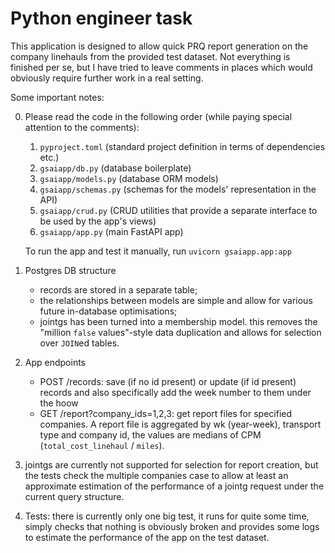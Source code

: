 # Python engineer task

This application is designed to allow quick PRQ report generation on the company linehauls from
the provided test dataset. Not everything is finished per se, but I have tried to leave comments
in places which would obviously require further work in a real setting.

Some important notes:

0. Please read the code in the following order (while paying special attention to the comments):
    1. `pyproject.toml` (standard project definition in terms of dependencies etc.)
    2. `gsaiapp/db.py` (database boilerplate)
    3. `gsaiapp/models.py` (database ORM models)
    4. `gsaiapp/schemas.py` (schemas for the models' representation in the API)
    5. `gsaiapp/crud.py` (CRUD utilities that provide a separate interface to be used by the app's views)
    6. `gsaiapp/app.py` (main FastAPI app)

    To run the app and test it manually, run `uvicorn gsaiapp.app:app`

1. Postgres DB structure
    - records are stored in a separate table;
    - the relationships between models are simple and allow for various future in-database optimisations;
    - jointgs has been turned into a membership model. this removes the "million `false` values"-style data duplication and allows for selection over `JOIN`ed tables.

2. App endpoints
    - POST /records: save (if no id present) or update (if id present) records and also specifically add the week number to them under the hoow
    - GET /report?company_ids=1,2,3: get report files for specified companies. A report file is aggregated by wk (year-week), transport type and company id, the values are medians of CPM (`total_cost_linehaul` / `miles`).

3. jointgs are currently not supported for selection for report creation, but the tests check the multiple companies case to allow at least an approximate estimation of the performance of a jointg request under the current query structure.

4. Tests: there is currently only one big test, it runs for quite some time, simply checks that nothing is obviously broken and provides some logs to estimate the performance of the app on the test dataset.
